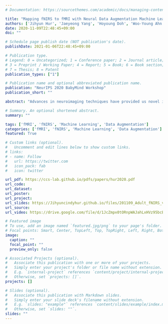 ```yaml
---
# Documentation: https://sourcethemes.com/academic/docs/managing-content/

title: "Mapping fNIRS to fMRI with Neural Data Augmentation Machine Learning Models"
authors: ['Jihyun Hur', 'Jaeyeong Yang', 'Hoyoung Doh', 'Woo-Young Ahn']
date: 2020-11-09T22:48:45+09:00
doi: ""

# Schedule page publish date (NOT publication's date).
publishDate: 2021-01-06T22:48:45+09:00

# Publication type.
# Legend: 0 = Uncategorized; 1 = Conference paper; 2 = Journal article;
# 3 = Preprint / Working Paper; 4 = Report; 5 = Book; 6 = Book section;
# 7 = Thesis; 8 = Patent
publication_types: ["1"]

# Publication name and optional abbreviated publication name.
publication: "NeurIPS 2020 BabyMind Workshop"
publication_short: ""

abstract: "Advances in neuroimaging techniques have provided us novel insights into un- derstanding how the human mind works. Functional magnetic resonance imag- ing (fMRI) is the most popular and widely used neuroimaging technique, and there is growing interest in fMRI-based markers of individual differences. How- ever, its utility is often limited due to its high cost and difficulty acquiring from specific populations, including children and infants. Surrogate markers, or neu- ral correlates of fMRI markers, would have important practical implications, but we have few stand-alone predictors for the fMRI markers. Here, using machine learning (ML) models and data augmentation, we predicted well-validated fMRI markers of human cognition from multivariate patterns of functional near-infrared spectroscopy (fNIRS), a portable and relatively inexpensive optical neuroimaging technique. We recruited 50 human participants who performed two cognitive tasks (stop signal task and probabilistic reversal learning task), while neural activation was measured with either fNIRS or fMRI at each of the total two visits. Using ML models and data augmentation, we could predict the well-established fMRI markers of response inhibition or prediction error signals from 48-channel fNIRS activation in the prefrontal cortex. These results suggest that fNIRS might offer a surrogate marker of fMRI activation, which would broaden our understanding of various populations, including infants."

# Summary. An optional shortened abstract.
summary: ""

tags: ['fMRI', 'fNIRS', 'Machine Learning', 'Data Augmentation']
categories: ['fMRI', 'fNIRS', 'Machine Learning', 'Data Augmentation']
featured: True

# Custom links (optional).
#   Uncomment and edit lines below to show custom links.
# links:
# - name: Follow
#   url: https://twitter.com
#   icon_pack: fab
#   icon: twitter

url_pdf: https://ccs-lab.github.io/pdfs/papers/hur2020.pdf
url_code:
url_dataset:
url_poster:
url_project:
url_slides: https://Jihyuncindyhur.github.io/files/201109_Adult_fNIRS_v4-Hur_norecord.pdf
url_source:
url_video: https://drive.google.com/file/d/1JcZmpx0tORnpWAJahLxHVz95bcBxiniy/view

# Featured image
# To use, add an image named `featured.jpg/png` to your page's folder. 
# Focal points: Smart, Center, TopLeft, Top, TopRight, Left, Right, BottomLeft, Bottom, BottomRight.
image:
  caption: ""
  focal_point: ""
  preview_only: false

# Associated Projects (optional).
#   Associate this publication with one or more of your projects.
#   Simply enter your project's folder or file name without extension.
#   E.g. `internal-project` references `content/project/internal-project/index.md`.
#   Otherwise, set `projects: []`.
projects: []

# Slides (optional).
#   Associate this publication with Markdown slides.
#   Simply enter your slide deck's filename without extension.
#   E.g. `slides: "example"` references `content/slides/example/index.md`.
#   Otherwise, set `slides: ""`.
slides: ""
---
```

